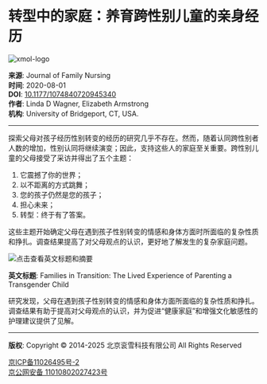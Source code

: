 # 转型中的家庭：养育跨性别儿童的亲身经历

![xmol-logo](https://scdn.x-mol.com/jcss/images/logo-new.jpg)

**来源**: Journal of Family Nursing  
**时间**: 2020-08-01  
**DOI**: [10.1177/1074840720945340](https://www.doi.org/10.1177/1074840720945340)  
**作者**: Linda D Wagner, Elizabeth Armstrong  
**机构**: University of Bridgeport, CT, USA.

---

探索父母对孩子经历性别转变的经历的研究几乎不存在。然而，随着认同跨性别者人数的增加，性别认同将继续演变；因此，支持这些人的家庭至关重要。跨性别儿童的父母接受了采访并得出了五个主题：

1. 它震撼了你的世界；
2. 以不距离的方式跳舞；
3. 您的孩子仍然是您的孩子；
4. 担心未来；
5. 转型：终于有了答案。

这些主题开始确定父母在遇到孩子性别转变的情感和身体方面时所面临的复杂性质和挣扎。调查结果提高了对父母观点的认识，更好地了解发生的复杂家庭问题。

![点击查看英文标题和摘要](https://scdn.x-mol.com/jcss/images/paperTranslation.png)

**英文标题**: Families in Transition: The Lived Experience of Parenting a Transgender Child

研究发现，父母在遇到孩子性别转变的情感和身体方面所面临的复杂性质和挣扎。调查结果有助于提高对父母观点的认识，并为促进“健康家庭”和增强文化敏感性的护理建议提供了见解。

---

**版权**: Copyright © 2014-2025 北京衮雪科技有限公司 All Rights Reserved

[京ICP备11026495号-2](https://beian.miit.gov.cn/)  
[京公网安备 11010802027423号](http://www.beian.gov.cn/portal/registerSystemInfo?recordcode=11010802027423)
<!-- tcd_original_link https://www.x-mol.com/paper/1289642829883777024/t -->
